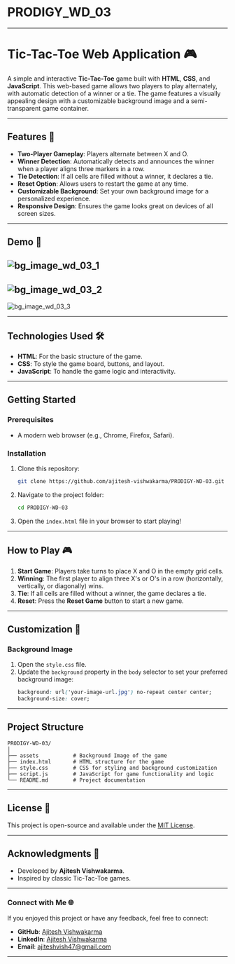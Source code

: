 # PRODIGY_WD_03

---
# Tic-Tac-Toe Web Application 🎮

A simple and interactive **Tic-Tac-Toe** game built with **HTML**, **CSS**, and **JavaScript**. This web-based game allows two players to play alternately, with automatic detection of a winner or a tie. The game features a visually appealing design with a customizable background image and a semi-transparent game container. 

---

## Features 🚀
- **Two-Player Gameplay**: Players alternate between X and O.
- **Winner Detection**: Automatically detects and announces the winner when a player aligns three markers in a row.
- **Tie Detection**: If all cells are filled without a winner, it declares a tie.
- **Reset Option**: Allows users to restart the game at any time.
- **Customizable Background**: Set your own background image for a personalized experience.
- **Responsive Design**: Ensures the game looks great on devices of all screen sizes.

---

## Demo 🎥
 
![bg_image_wd_03_1](https://github.com/user-attachments/assets/850c7d8a-9eae-4970-89dc-7424f7aa530a)
---
![bg_image_wd_03_2](https://github.com/user-attachments/assets/baee1dda-5128-44a9-97ed-cc52f8283275)
---
![bg_image_wd_03_3](https://github.com/user-attachments/assets/289e7481-9dcf-4a22-ae9e-b470e86b8c00)


---

## Technologies Used 🛠️
- **HTML**: For the basic structure of the game.
- **CSS**: To style the game board, buttons, and layout.
- **JavaScript**: To handle the game logic and interactivity.

---

## Getting Started

### Prerequisites
- A modern web browser (e.g., Chrome, Firefox, Safari).

### Installation
1. Clone this repository:
   ```bash
   git clone https://github.com/ajitesh-vishwakarma/PRODIGY-WD-03.git
   ```
2. Navigate to the project folder:
   ```bash
   cd PRODIGY-WD-03
   ```
3. Open the `index.html` file in your browser to start playing!

---

## How to Play 🎮
1. **Start Game**: Players take turns to place X and O in the empty grid cells.
2. **Winning**: The first player to align three X's or O's in a row (horizontally, vertically, or diagonally) wins.
3. **Tie**: If all cells are filled without a winner, the game declares a tie.
4. **Reset**: Press the **Reset Game** button to start a new game.

---

## Customization 🎨

### Background Image
1. Open the `style.css` file.
2. Update the `background` property in the `body` selector to set your preferred background image:
   ```css
   background: url('your-image-url.jpg') no-repeat center center;
   background-size: cover;
   ```

---

## Project Structure
```
PRODIGY-WD-03/
│
├── assets           # Background Image of the game
├── index.html       # HTML structure for the game
├── style.css        # CSS for styling and background customization
├── script.js        # JavaScript for game functionality and logic
└── README.md        # Project documentation
```

---

## License 📜

This project is open-source and available under the [MIT License](LICENSE).

---

## Acknowledgments 🙌
- Developed by **Ajitesh Vishwakarma**.
- Inspired by classic Tic-Tac-Toe games.

---

### Connect with Me 🌐
If you enjoyed this project or have any feedback, feel free to connect:
- **GitHub**: [Ajitesh Vishwakarma](https://github.com/ajiteshvish)
- **LinkedIn**: [Ajitesh Vishwakarma](https://linkedin.com/in/ajiteshvish)
- **Email**: ajiteshvish47@gmail.com 
---

